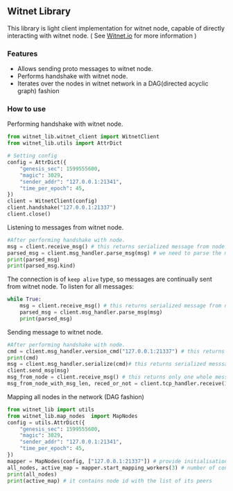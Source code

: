 ## Witnet Library

This library is light client implementation for witnet node, capable of directly interacting with witnet node. ( See [Witnet.io](https://witnet.io/) for more information )

### Features

- Allows sending proto messages to witnet node.
- Performs handshake with witnet node.
- Iterates over the nodes in witnet network in a DAG(directed acyclic graph) fashion

### How to use

Performing handshake with witnet node.

```python
from witnet_lib.witnet_client import WitnetClient
from witnet_lib.utils import AttrDict

# Setting config
config = AttrDict({
    "genesis_sec": 1599555600,
    "magic": 3029,
    "sender_addr": "127.0.0.1:21341",
    "time_per_epoch": 45,
})
client = WitnetClient(config)
client.handshake("127.0.0.1:21337")
client.close()
```

Listening to messages from witnet node.

```python
#After performing handshake with node.
msg = client.receive_msg() # this returns serialized message from node
parsed_msg = client.msg_handler.parse_msg(msg) # we need to parse the message
print(parsed_msg)
print(parsed_msg.kind)
```

The connection is of `keep alive` type, so messages are continually sent from witnet node. To listen for all messages:

```python
while True:
    msg = client.receive_msg() # this returns serialized message from node
    parsed_msg = client.msg_handler.parse_msg(msg)
    print(parsed_msg)
```

Sending message to witnet node.

```python
#After performing handshake with node.
cmd = client.msg_handler.version_cmd("127.0.0.1:21337") # this returns a version message
print(cmd)
msg = client.msg_handler.serialize(cmd)# this returns serialized messsage ready to be sent to node
client.send_msg(msg)
msg_from_node = client.receive_msg() # this returns only one whole message from node
msg_from_node_with_msg_len, reced_or_not = client.tcp_handler.receive(30) # this returns x bytes from connection stream
```

Mapping all nodes in the network (DAG fashion)

```python
from witnet_lib import utils
from witnet_lib.map_nodes  import MapNodes
config = utils.AttrDict({
    "genesis_sec": 1599555600,
    "magic": 3029,
    "sender_addr": "127.0.0.1:21341",
    "time_per_epoch": 45,
})
mapper = MapNodes(config, ["127.0.0.1:21337"]) # provide initialisation peers
all_nodes, active_map = mapper.start_mapping_workers(3) # number of connections allowed to be created in parallel
print(all_nodes)
print(active_map) # it contains node id with the list of its peers
```
